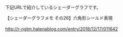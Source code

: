 下記URLで紹介しているシェーダーグラフです。<br>

【シェーダーグラフメモ その26】六角形シールド表現  
<br>
http://r-ngtm.hatenablog.com/entry/2018/12/17/011642
